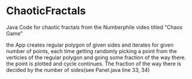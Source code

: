 # ChaoticFractals
Java Code for chaotic fractals from the Numberphile video titled "Chaos Game"

the App creates regular polygon of given sides and iterates for given number of points,
each time getting randomly picking a point from the verticies of the regular polygon and
going some fraction of the way there. the point is plotted and cycle continues.
The fraction of the way there is decided by the number of sides(see Panel.java line 33, 34)
